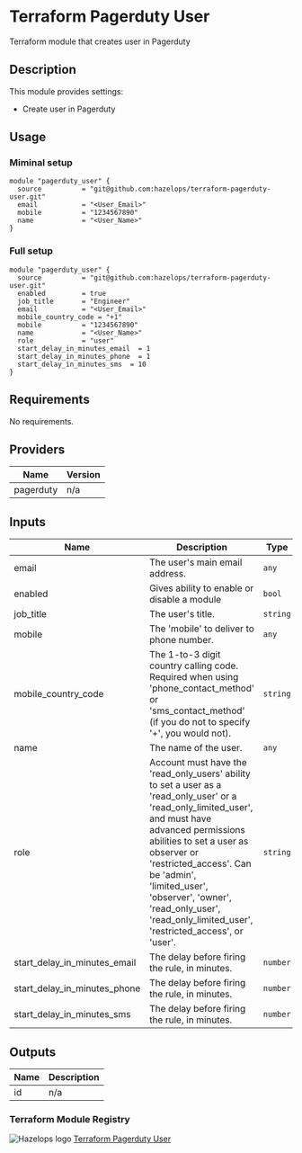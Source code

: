# Terraform Pagerduty User



Terraform module that creates user in Pagerduty


## Description

This module provides settings:

- Create user in Pagerduty

## Usage

### Miminal setup

```hcl
module "pagerduty_user" {
  source          = "git@github.com:hazelops/terraform-pagerduty-user.git"
  email           = "<User_Email>"
  mobile          = "1234567890"
  name            = "<User_Name>"
}
```

### Full setup

```hcl
module "pagerduty_user" {
  source          = "git@github.com:hazelops/terraform-pagerduty-user.git"
  enabled         = true
  job_title       = "Engineer"
  email           = "<User_Email>"
  mobile_country_code = "+1"
  mobile          = "1234567890"
  name            = "<User_Name>"
  role            = "user"
  start_delay_in_minutes_email  = 1
  start_delay_in_minutes_phone  = 1
  start_delay_in_minutes_sms  = 10
}
```


<!-- BEGINNING OF GENERATED BY TERRAFORM-DOCS -->

## Requirements

No requirements.

## Providers

| Name | Version |
|------|---------|
| pagerduty | n/a |

## Inputs

| Name | Description | Type | Default | Required |
|------|-------------|------|---------|:--------:|
| email | The user's main email address. | `any` | n/a | yes |
| enabled | Gives ability to enable or disable a module | `bool` | `true` | no |
| job\_title | The user's title. | `string` | `"Engineer"` | no |
| mobile | The 'mobile' to deliver to phone number. | `any` | n/a | yes |
| mobile\_country\_code | The 1-to-3 digit country calling code. Required when using 'phone\_contact\_method' or 'sms\_contact\_method' (if you do not to specify '+', you would not). | `string` | `"+1"` | no |
| name | The name of the user. | `any` | n/a | yes |
| role | Account must have the 'read\_only\_users' ability to set a user as a 'read\_only\_user' or a 'read\_only\_limited\_user', and must have advanced permissions abilities to set a user as observer or 'restricted\_access'. Can be 'admin', 'limited\_user', 'observer', 'owner', 'read\_only\_user', 'read\_only\_limited\_user', 'restricted\_access', or 'user'. | `string` | `"user"` | no |
| start\_delay\_in\_minutes\_email | The delay before firing the rule, in minutes. | `number` | `1` | no |
| start\_delay\_in\_minutes\_phone | The delay before firing the rule, in minutes. | `number` | `1` | no |
| start\_delay\_in\_minutes\_sms | The delay before firing the rule, in minutes. | `number` | `10` | no |

## Outputs

| Name | Description |
|------|-------------|
| id | n/a |

<!-- END OF GENERATED BY TERRAFORM-DOCS -->

### Terraform Module Registry

![Hazelops logo](https://avatars0.githubusercontent.com/u/63737915?s=25&v=4) [Terraform Pagerduty User
](https://registry.terraform.io/modules/address_of_module)



























